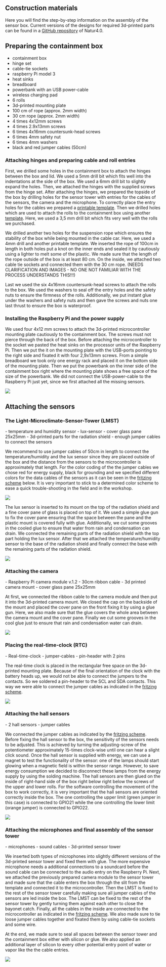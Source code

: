 <h2 class="major"> Construction materials</h2>
Here you will find the step-by-step information on the assembly of the sensor box. Current versions of the designs for required 3d-printed parts can be found in a <a href='https://github.com/Nature40/Sensorboxes-Images/tree/master/printdesigns/version_1/gondola'>GitHub repository</a> of Natur4.0.

<h2>Preparing the containment box </h2>

- containment box
- hinge set
- cable-tie sockets
- raspberry Pi model 3
- heat sinks
- breadboard 
- powerbank with an USB power-cable
- wireless charging pad
- 6 rolls 
- 3d-printed mounting plate
- 100 cm of rope (approx. 2mm width)
- 30 cm rope (approx. 2mm width)
- 4 times 4x12mm screws
- 4 times 2.9x13mm screws
- 6 times 4x16mm countersunk-head screws
- 6 times 4mm safety nut
- 6 times 4mm washers
- black and red jumper cables (50cm)

<h3>Attaching hinges and preparing cable and roll entries</h3>

First, we drilled some holes in the containment box to attach the hinges between the box and lid. We used a 5mm drill bit which fits well into the indentations at the side of the box. We used a 6mm drill bit to slightly expand the holes. Then, we attached the hinges with the supplied screws from the hinge set. After attaching the hinges, we prepared the topside of the box by drilling holes for the sensor tower with entries for the cables of the sensors, the camera and the microphone. To correctly place the entry holes for the cables we prepared a [printable template](images/Schablone_Sensorhalterung.pdf). Then we drilled holes which are used to attach the rolls to the containment box using another [template](images/Schablone_Führungsrollen.pdf). Here, we used a 3,5 mm drill bit which fits very well with the rolls we purchased. 

We drilled another two holes for the suspension rope which ensures the stability of the box while being mounted in the cable car. Here, we used a 4mm drill and another printable template. We inserted the rope of 100cm in length in both holes put a knot on the inner ends and sealed it by cautiously using a lighter to melt some of the plastic. We made sure that the length of the rope outside of the box is at least 80 cm. On the inside, we attached two cable tie sockets and connected them with the 30 cm rope. (NEEDS CLARIFICATION AND IMAGES - NO ONE NOT FAMILIAR WITH THE PROCESS UNDERSTANDS THIS!!!)

Last we used the six 4x16mm countersunk-head screws to attach the rolls to the box. We used the washers to seal off the entry holes and the safety nuts to ensure the firmness of the rolls. Additionally, we put instant glue under the washers and safety nuts and then gave the screws and nuts one last thrust to ensure the box is waterproof. 

<h3> Installing the Raspberry Pi and  the power supply</h3>
We used four 4x12 mm screws to attach the 3d-printed microcontroller mounting plate cautiously to the containment box. The screws must not pierce through the back of the box.  Before attaching the microcontroller to the socket we pasted the heat sinks on the processor units of the Raspberry Pi. Then we put the it on the mounting plate with the USB-ports pointing to the right side and fixated it with four 2,9x13mm screws. From a simple breadboard we took only one energy rack and placed it on the bottom side of the mounting plate. Then we put the powerbank on the inner side of the containment box right where the mounting plate shows a free space of the size of the powerbank. We did not connect the USB-power-cable to the Raspberry Pi just yet, since we first attached all the missing sensors.
<p>
<span class="image main"><img src="images/pi_mount_rdy.jpg" /></span>
</p>

<h2 class="major">Attaching the sensors</h2>
<h3>The Light-Microclimate-Sensor-Tower (LMST)</h3>
- temperature and humidity sensor
- lux-sensor
- cover glass pane 25x25mm
- 3d-printed parts for the radiation shield
- enough jumper cables to connect the sensors

We recommend to use jumper cables of 50cm in length to connect the temperature/humidity and the lux sensor since they are placed outside of the box and the distance from the sensors to the microcontroller is approximately that length. For the color coding of the the jumper cables we chose red for energy supply, black for grounding and we specified different colors for the data cables of the sensors as it can be seen in the <a href="#fritzing">fritzing scheme</a> below. It is very important to stick to a determined color scheme to ease a quick trouble-shooting in the field and in the workshop.

<div id="fritzing" >
	<p>
		<span class="image main"><img src="images/frizzing.PNG" /></span>
	</p>
</div>
The lux sensor is inserted to its mount on the top of the radiation shield and a fine cover pane of glass is placed on top of it. We used a simple glue gun to fix the cover pane ensuring that the space between the pane and the plastic mount is covered fully with glue. Additionally, we cut some grooves in the cooled glue  to ensure that water from rain and condensation can drain. We connected the remaining parts of the radiation shield with the top part holding the lux sensor. After that we attached the temperature/humidity sensor to the base of the radiation shield and finally connect the base with the remaining parts of the radiation shield.
<p>
<span class="image main"><img src="images/lmst.jpg" /></span>
</p>
<h3>Attaching the camera</h3>
- Raspberry Pi camera module v.1.2
- 30cm ribbon cable
- 3d printed camera mount
- cover glass pane 25x25mm

At first, we connected the ribbon cable to the camera module and then put it into the 3d-printed camera mount. We closed the cap on the backside of the mount and placed the cover pane on the front fixing it by using a glue gun. Here, we also made sure that the glue covers the whole area between the camera mount and the cover pane. Finally we cut some grooves in the cool glue just to ensure that rain and condensation water can drain.
<p>
<span class="image main"><img src="images/cam_rdy2.jpg" /></span>
</p>


<h3>Placing the real-time-clock (RTC)</h3>
- Real-time-clock
- jumper-cables 
- pin-header with 2 pins

The real-time clock is placed in the rectangular free space on the 3d-printed mounting plate. Because of the final orientation of the clock with the battery heads up, we would not be able to connect the jumpers to the contacts. So we soldered a pin-header to the SCL and SDA contacts. This way we were able to connect the jumper cables as indicated in the <a href="#fritzing">fritzing scheme</a>.
<p>
<span class="image main"><img src="images/RTC_rdy.jpg" /></span>
</p>


<h3>Attaching the hall sensors</h3>
- 2 hall sensors
- jumper cables

We connected the jumper cables as indicated by the <a href="#fritzing">fritzing scheme</a>. Before fixing the hall sensor to the box, the sensitivity of the sensors needs to be adjusted. This is achieved by turning the adjusting-screw of the potentiometer approximately 15-times clock-wise until one can hear a slight click sound. Once the hall sensor is supplied with energy, we can use a magnet to test the functionality of the sensor: one of the lamps should start glowing when a magnetic field is within the sensor range. However, to save energy consumption we decided to disconnect these lamps from the energy supply by using the solding machine. The hall sensors are then glued on the inside of right-hand side of the box right below right below the screws of the upper and lower rolls. For the software controlling the movement of the box to work correctly, it is very important that the hall sensors are oriented correctly inside the box. The one controlling the upper limit (green jumper in this case) is connected to GPIO21 while the one controlling the lower limit (orange jumper) is connected to GPIO22.
<p>
<span class="image main"><img src="images/inst_hall.jpg" /></span>
</p>

<h3>Attaching the microphones and final assembly of the sensor tower </h3>
- microphones
- sound cables
- 3d-printed sensor tower

We inserted both types of microphones into slightly different versions of the 3d-printed sensor tower and fixed them with glue. The more expensive microphone needs a additional connections to a soundcard before the sound cable can be connected to the audio entry on the Raspberry Pi. Next, we attached the previously prepared camera module to the sensor tower and made sure that the cable enters the box through the slit from the template and connected it to the microcontroller. Then the LMST is fixed to the rest of the sensor tower carefully making sure all jumper cables of the sensors are led inside the box. The LMST can be fixed to the rest of the sensor tower by gently turning them against each other to close the bayonet catch.
Finally, all the cables in the inside are connected to the microcontroller as indicated in the <a href="#fritzing">fritzing scheme</a>. We also made sure to tie loose jumper cables together and fixated them by using cable-tie sockets and some wire. 

At the end, we made sure to seal all spaces between the sensor tower and the containment box either with silicon or glue. We also applied an additional layer of silicon to every other potential entry point of water or vapor like the the cable entries. 
<p>
<span class="image main"><img src="images/final.jpg" /></span>
</p>


